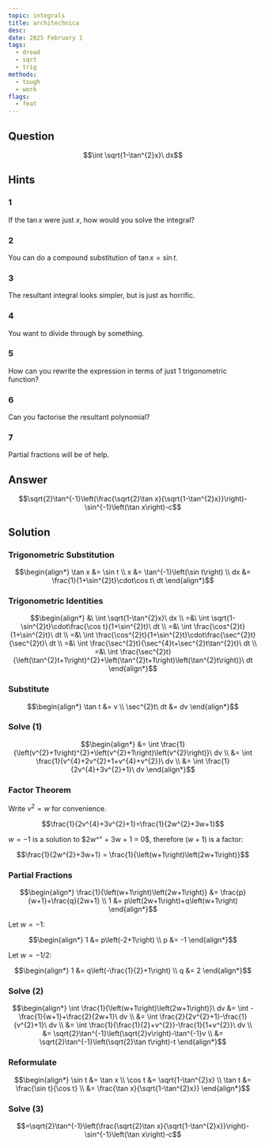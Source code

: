 ```yaml
---
topic: integrals
title: architechnica
desc: 
date: 2025 February 1
tags:
  - dread
  - sqrt
  - trig
methods:
  - tough
  - work
flags:
  - feat
---
```



## Question
```math
\int \sqrt{1-\tan^{2}x}\ dx
```


## Hints

### 1
If the $\tan{x}$ were just $x$, how would you solve the integral?

### 2
You can do a compound substitution of $\tan{x} = \sin{t}$.

### 3
The resultant integral looks simpler, but is just as horrific.

### 4
You want to divide through by something.

### 5
How can you rewrite the expression in terms of just 1 trigonometric function?

### 6
Can you factorise the resultant polynomial?

### 7
Partial fractions will be of help.


## Answer
```math
\sqrt{2}\tan^{-1}\left(\frac{\sqrt{2}\tan x}{\sqrt{1-\tan^{2}x}}\right)-\sin^{-1}\left(\tan x\right)-c
```


## Solution

### Trigonometric Substitution
```math
\begin{align*}
  \tan x &= \sin t
  \\ x &= \tan^{-1}\left(\sin t\right)
  \\ dx &= \frac{1}{1+\sin^{2}t}\cdot\cos t\ dt
\end{align*}
```

### Trigonometric Identities
```math
\begin{align*}
  &\ \int \sqrt{1-\tan^{2}x}\ dx
  \\ =&\ \int \sqrt{1-\sin^{2}t}\cdot\frac{\cos t}{1+\sin^{2}t}\ dt
  \\ =&\ \int \frac{\cos^{2}t}{1+\sin^{2}t}\ dt
  \\ =&\ \int \frac{\cos^{2}t}{1+\sin^{2}t}\cdot\frac{\sec^{2}t}{\sec^{2}t}\ dt
  \\ =&\ \int \frac{\sec^{2}t}{\sec^{4}t+\sec^{2}t\tan^{2}t}\ dt
  \\ =&\ \int \frac{\sec^{2}t}{\left(\tan^{2}t+1\right)^{2}+\left(\tan^{2}t+1\right)\left(\tan^{2}t\right)}\ dt
\end{align*}
```

### Substitute
```math
\begin{align*}
  \tan t &= v
  \\ \sec^{2}t\ dt &= dv
\end{align*}
```

### Solve (1)
```math
\begin{align*}
  &= \int \frac{1}{\left(v^{2}+1\right)^{2}+\left(v^{2}+1\right)\left(v^{2}\right)}\ dv
  \\ &= \int \frac{1}{v^{4}+2v^{2}+1+v^{4}+v^{2}}\ dv
  \\ &= \int \frac{1}{2v^{4}+3v^{2}+1}\ dv
\end{align*}
```

### Factor Theorem
Write $v^2 = w$ for convenience.

```math
\frac{1}{2v^{4}+3v^{2}+1}=\frac{1}{2w^{2}+3w+1}
```

$w = -1$ is a solution to $2w^" + 3w + 1 = 0$, therefore $(w + 1)$ is a factor:

```math
\frac{1}{2w^{2}+3w+1} = \frac{1}{\left(w+1\right)\left(2w+1\right)}
```

### Partial Fractions
```math
\begin{align*}
  \frac{1}{\left(w+1\right)\left(2w+1\right)}
    &= \frac{p}{w+1}+\frac{q}{2w+1}
  \\ 1 &= p\left(2w+1\right)+q\left(w+1\right)
\end{align*}
```

Let $w = -1$:

```math
\begin{align*}
  1 &= p\left(-2+1\right)
  \\ p &= -1
\end{align*}
```

Let $w = -1/2$:

```math
\begin{align*}
  1 &= q\left(-\frac{1}{2}+1\right)
  \\ q &= 2
\end{align*}
```

### Solve (2)
```math
\begin{align*}
  \int \frac{1}{\left(w+1\right)\left(2w+1\right)}\ dv
    &= \int -\frac{1}{w+1}+\frac{2}{2w+1}\ dv
  \\ &= \int \frac{2}{2v^{2}+1}-\frac{1}{v^{2}+1}\ dv
  \\ &= \int \frac{1}{\frac{1}{2}+v^{2}}-\frac{1}{1+v^{2}}\ dv
  \\ &= \sqrt{2}\tan^{-1}\left(\sqrt{2}v\right)-\tan^{-1}v
  \\ &= \sqrt{2}\tan^{-1}\left(\sqrt{2}\tan t\right)-t
\end{align*}
```

### Reformulate
```math
\begin{align*}
  \sin t &= \tan x
  \\ \cos t &= \sqrt{1-\tan^{2}x}
  \\ \tan t &= \frac{\sin t}{\cos t}
  \\ &= \frac{\tan x}{\sqrt{1-\tan^{2}x}}
\end{align*}
```

### Solve (3)
```math
=\sqrt{2}\tan^{-1}\left(\frac{\sqrt{2}\tan x}{\sqrt{1-\tan^{2}x}}\right)-\sin^{-1}\left(\tan x\right)-c
```
